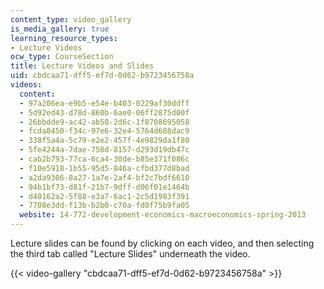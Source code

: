 ```yaml
---
content_type: video_gallery
is_media_gallery: true
learning_resource_types:
- Lecture Videos
ocw_type: CourseSection
title: Lecture Videos and Slides
uid: cbdcaa71-dff5-ef7d-0d62-b9723456758a
videos:
  content:
  - 97a206ea-e9b5-e54e-b403-0229af30ddff
  - 5d92ed43-d78d-860b-6ae0-06ff2875d00f
  - 26bbdde9-ac42-ab50-2d6c-1f8708695058
  - fcda8450-f34c-97e6-32e4-5764d688dac9
  - 338f5a4a-5c79-e2e2-457f-4e9829da1f80
  - 5fe4244a-7dae-758d-8157-d293d19db47c
  - cab2b793-77ca-6ca4-30de-b85e371f086c
  - f10e5918-1b55-95d5-846a-cfbd377d8bad
  - a2da9306-8a27-1a7e-2af4-bf2c7bdf6610
  - 94b1bf73-d81f-21b7-9dff-d06f01e1464b
  - d40162a2-5f88-e3a7-6ac1-2c5d1983f391
  - 7708e3dd-f13b-b2b0-c70a-fd0f75b9fa05
  website: 14-772-development-economics-macroeconomics-spring-2013
---
```


Lecture slides can be found by clicking on each video, and then selecting the third tab called "Lecture Slides" underneath the video.

{{< video-gallery "cbdcaa71-dff5-ef7d-0d62-b9723456758a" >}}

